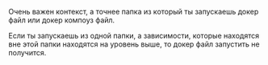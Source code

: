 Очень важен контекст, а точнее папка из который ты запускаешь докер файл или докер компоуз файл. 

Если ты запускаешь из одной папки, а зависимости, которые находятся вне этой папки находятся на уровень выше, то докер файл запустить не получится.